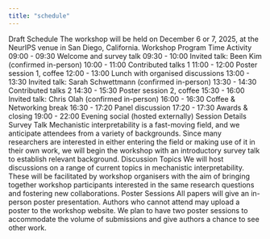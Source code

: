 ```yaml
---
title: "schedule"
---
```


﻿Draft Schedule
The workshop will be held on December 6 or 7, 2025, at the NeurIPS venue in San Diego, California.
Workshop Program
Time
Activity
09:00 - 09:30
Welcome and survey talk
09:30 - 10:00
Invited talk: Been Kim (confirmed in-person)
10:00 - 11:00
Contributed talks 1
11:00 - 12:00
Poster session 1, coffee
12:00 - 13:00
Lunch with organised discussions
13:00 - 13:30
Invited talk: Sarah Schwettmann (confirmed in-person)
13:30 - 14:30
Contributed talks 2
14:30 - 15:30
Poster session 2, coffee
15:30 - 16:00
Invited talk: Chris Olah (confirmed in-person)
16:00 - 16:30
Coffee & Networking break
16:30 - 17:20
Panel discussion
17:20 - 17:30
Awards & closing
19:00 - 22:00
Evening social (hosted externally)
Session Details
Survey Talk
Mechanistic interpretability is a fast-moving field, and we anticipate attendees from a variety of backgrounds. Since many researchers are interested in either entering the field or making use of it in their own work, we will begin the workshop with an introductory survey talk to establish relevant background.
Discussion Topics
We will host discussions on a range of current topics in mechanistic interpretability. These will be facilitated by workshop organisers with the aim of bringing together workshop participants interested in the same research questions and fostering new collaborations.
Poster Sessions
All papers will give an in-person poster presentation. Authors who cannot attend may upload a poster to the workshop website. We plan to have two poster sessions to accommodate the volume of submissions and give authors a chance to see other work.